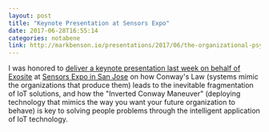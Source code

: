 ```yaml
---
layout: post
title: "Keynote Presentation at Sensors Expo"
date: 2017-06-28T16:55:14
categories: notabene
link: http://markbenson.io/presentations/2017/06/the-organizational-psychology-of-the-internet-of-things-how-to-use-technology-to-drive-behavioral-change/
---
```


I was honored to [deliver a keynote presentation last week on behalf of Exosite][ln1] at [Sensors Expo in San Jose][ln2] on how Conway's Law (systems mimic the organizations that produce them) leads to the inevitable fragmentation of IoT solutions, and how the "Inverted Conway Maneuver" (deploying technology that mimics the way you want your future organization to behave) is key to solving people problems through the intelligent application of IoT technology.

[ln1]: http://markbenson.io/presentations/2017/06/the-organizational-psychology-of-the-internet-of-things-how-to-use-technology-to-drive-behavioral-change/
[ln2]: http://www.sensorsexpo.com/ 

